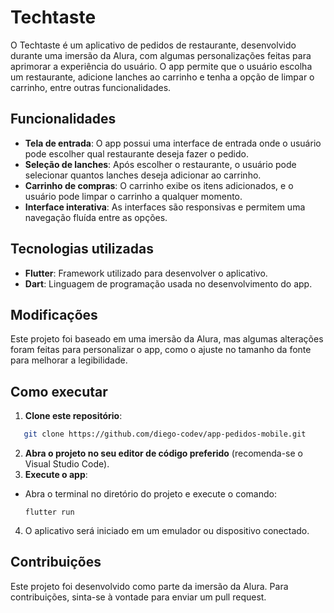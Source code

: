# Techtaste

O Techtaste é um aplicativo de pedidos de restaurante, desenvolvido durante uma imersão da Alura, com algumas personalizações feitas para aprimorar a experiência do usuário. O app permite que o usuário escolha um restaurante, adicione lanches ao carrinho e tenha a opção de limpar o carrinho, entre outras funcionalidades.

## Funcionalidades

- **Tela de entrada**: O app possui uma interface de entrada onde o usuário pode escolher qual restaurante deseja fazer o pedido.
- **Seleção de lanches**: Após escolher o restaurante, o usuário pode selecionar quantos lanches deseja adicionar ao carrinho.
- **Carrinho de compras**: O carrinho exibe os itens adicionados, e o usuário pode limpar o carrinho a qualquer momento.
- **Interface interativa**: As interfaces são responsivas e permitem uma navegação fluída entre as opções.

## Tecnologias utilizadas

- **Flutter**: Framework utilizado para desenvolver o aplicativo.
- **Dart**: Linguagem de programação usada no desenvolvimento do app.

## Modificações

Este projeto foi baseado em uma imersão da Alura, mas algumas alterações foram feitas para personalizar o app, como o ajuste no tamanho da fonte para melhorar a legibilidade.

## Como executar

1. **Clone este repositório**:
```bash
   git clone https://github.com/diego-codev/app-pedidos-mobile.git
```
2. **Abra o projeto no seu editor de código preferido** (recomenda-se o Visual Studio Code).
3. **Execute o app**:
- Abra o terminal no diretório do projeto e execute o comando:
  ```
  flutter run
  ```
4. O aplicativo será iniciado em um emulador ou dispositivo conectado.

## Contribuições

Este projeto foi desenvolvido como parte da imersão da Alura. Para contribuições, sinta-se à vontade para enviar um pull request.

